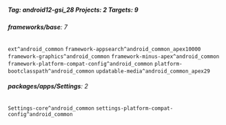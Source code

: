 ##### Tag: android12-gsi_28 Projects: 2 Targets: 9

###### **frameworks/base**: 7
`ext^android_common` `framework-appsearch^android_common_apex10000` `framework-graphics^android_common` `framework-minus-apex^android_common` `framework-platform-compat-config^android_common` `platform-bootclasspath^android_common` `updatable-media^android_common_apex29`
###### **packages/apps/Settings**: 2
`Settings-core^android_common` `settings-platform-compat-config^android_common`
